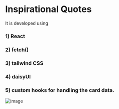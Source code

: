 # Inspirational Quotes
It is developed using 
### 1) React
### 2) fetch()
### 3) tailwind CSS
### 4) daisyUI
### 5) custom hooks for handling the card data.
![image](https://github.com/user-attachments/assets/d6f46e04-b831-4f87-91d2-17d73dd9de78)
